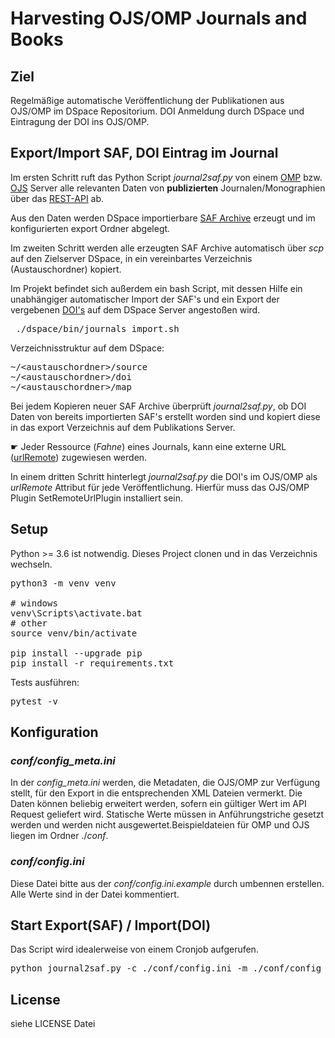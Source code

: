 # Harvesting OJS/OMP Journals and Books


## Ziel

Regelmäßige automatische Veröffentlichung der Publikationen aus OJS/OMP im DSpace Repositorium.
DOI Anmeldung durch DSpace und Eintragung der DOI ins OJS/OMP.


## Export/Import SAF, DOI Eintrag im Journal 

Im ersten Schritt ruft das Python Script _journal2saf.py_ von einem [OMP](https://pkp.sfu.ca/omp) bzw. [OJS](https://pkp.sfu.ca/ojs/) Server alle relevanten Daten von **publizierten** Journalen/Monographien über das  [REST-API](https://docs.pkp.sfu.ca/dev/api/ojs/3.3) ab. 

Aus den Daten werden DSpace importierbare [SAF Archive](https://wiki.lyrasis.org/display/DSDOC5x/Importing+and+Exporting+Items+via+Simple+Archive+Format) erzeugt und im konfigurierten export Ordner abgelegt.

Im zweiten Schritt werden alle erzeugten SAF Archive automatisch über _scp_ auf den Zielserver DSpace, in ein vereinbartes Verzeichnis (Austauschordner) kopiert. 

Im Projekt befindet sich außerdem ein bash Script, mit dessen Hilfe ein unabhängiger automatischer Import der SAF's und ein Export der vergebenen [DOI's](https://www.doi.org/)  auf dem DSpace Server angestoßen wird.

<pre>
 ./dspace/bin/journals_import.sh
</pre>

Verzeichnisstruktur auf dem DSpace:
<pre>
~/&lt;austauschordner>/source
~/&lt;austauschordner>/doi
~/&lt;austauschordner>/map
</pre>


Bei jedem Kopieren neuer SAF Archive überprüft _journal2saf.py_, ob DOI Daten von bereits importierten SAF's erstellt worden sind und kopiert diese in das export Verzeichnis auf dem Publikations Server.  

&#9755; Jeder Ressource (_Fahne_) eines Journals, kann eine externe URL ([urlRemote](https://docs.pkp.sfu.ca/dev/api/ojs/3.1#tag/Submissions/paths/~1submissions~1{submissionId}/get)) zugewiesen werden.


In einem dritten Schritt hinterlegt _journal2saf.py_ die DOI's im OJS/OMP als *urlRemote* Attribut für jede Veröffentlichung.
Hierfür muss das OJS/OMP Plugin SetRemoteUrlPlugin installiert sein. 

## Setup

Python >= 3.6 ist notwendig.
Dieses Project clonen und in das Verzeichnis wechseln.

<pre>
python3 -m venv venv

# windows
venv\Scripts\activate.bat
# other 
source venv/bin/activate

pip install --upgrade pip
pip install -r requirements.txt
</pre>
Tests ausführen:
<pre>
pytest -v
</pre>

## Konfiguration
### *conf/config_meta.ini*
In der _config_meta.ini_ werden, die Metadaten, die OJS/OMP zur Verfügung stellt, für den Export in die entsprechenden XML Dateien vermerkt.
Die Daten können beliebig erweitert werden, sofern ein gültiger Wert im API Request geliefert wird.
Statische Werte müssen in Anführungstriche gesetzt werden und werden nicht ausgewertet.Beispieldateien für OMP und OJS liegen im Ordner ./_conf_.

### *conf/config.ini*
Diese Datei bitte aus der *conf/config.ini.example* durch umbennen erstellen.
Alle Werte sind in der Datei kommentiert.

## Start Export(SAF) / Import(DOI)
Das Script wird idealerweise von einem Cronjob aufgerufen.

<pre>
python journal2saf.py -c ./conf/config.ini -m ./conf/config_meta_ojs.ini
</pre>
 


## 


## License

siehe LICENSE Datei
